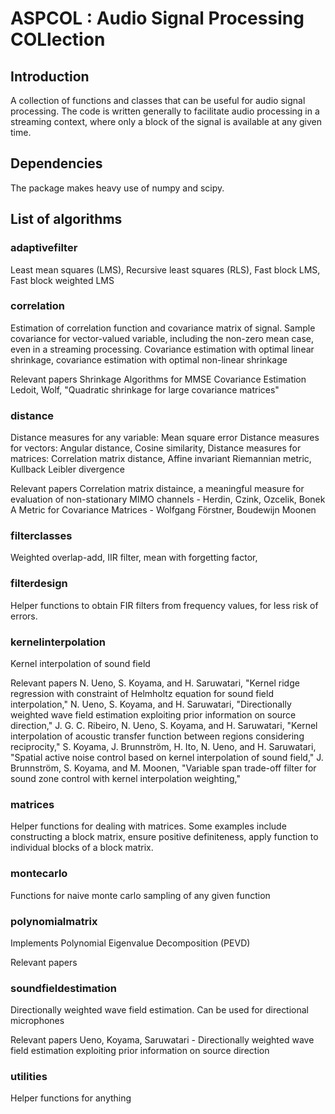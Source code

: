 # ASPCOL : Audio Signal Processing COLlection

## Introduction
A collection of functions and classes that can be useful for audio signal processing. The code is written generally to facilitate audio processing in a streaming context, where only a block of the signal is available at any given time. 


## Dependencies
The package makes heavy use of numpy and scipy. 


## List of algorithms
### adaptivefilter
Least mean squares (LMS), Recursive least squares (RLS), Fast block LMS, Fast block weighted LMS
### correlation
Estimation of correlation function and covariance matrix of signal. Sample covariance for vector-valued variable, including the non-zero mean case, even in a streaming processing. Covariance estimation with optimal linear shrinkage, covariance estimation with optimal non-linear shrinkage

Relevant papers
Shrinkage Algorithms for MMSE Covariance Estimation
Ledoit, Wolf, "Quadratic shrinkage for large covariance matrices"
### distance
Distance measures for any variable: Mean square error
Distance measures for vectors: Angular distance, Cosine similarity, 
Distance measures for matrices: Correlation matrix distance, Affine invariant Riemannian metric, Kullback Leibler divergence

Relevant papers
Correlation matrix distaince, a meaningful measure for evaluation of non-stationary MIMO channels - Herdin, Czink, Ozcelik, Bonek
A Metric for Covariance Matrices - Wolfgang Förstner, Boudewijn Moonen
### filterclasses
Weighted overlap-add, IIR filter, mean with forgetting factor, 
### filterdesign
Helper functions to obtain FIR filters from frequency values, for less risk of errors. 
### kernelinterpolation
Kernel interpolation of sound field

Relevant papers
N. Ueno, S. Koyama, and H. Saruwatari, "Kernel ridge regression with constraint of Helmholtz equation for sound field interpolation,"
N. Ueno, S. Koyama, and H. Saruwatari, "Directionally weighted wave field estimation exploiting prior information on source direction,"
J. G. C. Ribeiro, N. Ueno, S. Koyama, and H. Saruwatari, "Kernel interpolation of acoustic transfer function between regions considering reciprocity,"
S. Koyama, J. Brunnström, H. Ito, N. Ueno, and H. Saruwatari, "Spatial active noise control based on kernel interpolation of sound field,"
J. Brunnström, S. Koyama, and M. Moonen, "Variable span trade-off filter for sound zone control with kernel interpolation weighting,"

### matrices
Helper functions for dealing with matrices. Some examples include constructing a block matrix, ensure positive definiteness, apply function to individual blocks of a block matrix. 
### montecarlo
Functions for naive monte carlo sampling of any given function
### polynomialmatrix
Implements Polynomial Eigenvalue Decomposition (PEVD)

Relevant papers
### soundfieldestimation
Directionally weighted wave field estimation. Can be used for directional microphones

Relevant papers
Ueno, Koyama, Saruwatari - Directionally weighted wave field estimation exploiting prior information on source direction
### utilities
Helper functions for anything